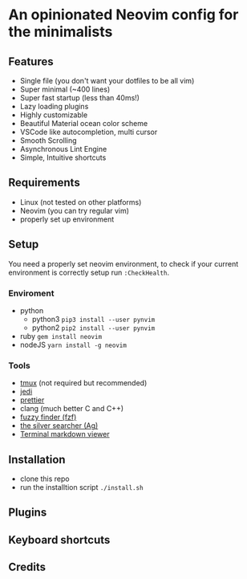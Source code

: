 # An opinionated Neovim config for the minimalists

## Features

- Single file (you don't want your dotfiles to be all vim)
- Super minimal (~400 lines)
- Super fast startup (less than 40ms!)
- Lazy loading plugins
- Highly customizable
- Beautiful Material ocean color scheme
- VSCode like autocompletion, multi cursor
- Smooth Scrolling
- Asynchronous Lint Engine
- Simple, Intuitive shortcuts

## Requirements

- Linux (not tested on other platforms)
- Neovim (you can try regular vim)
- properly set up environment

## Setup

You need a properly set neovim environment, to check if your current environment
is correctly setup run `:CheckHealth`.

### Enviroment

- python
  - python3 `pip3 install --user pynvim`
  - python2 `pip2 install --user pynvim`
- ruby `gem install neovim`
- nodeJS `yarn install -g neovim`

### Tools

- [tmux](https://github.com/tmux/tmux) (not required but recommended)
- [jedi](https://github.com/davidhalter/jedi-vim)
- [prettier](https://prettier.io/)
- clang (much better C and C++)
- [fuzzy finder (fzf)](https://github.com/junegunn/fzf)
- [the silver searcher (Ag)](https://github.com/ggreer/the_silver_searcher)
- [Terminal markdown viewer](https://github.com/axiros/terminal_markdown_viewer)

## Installation

- clone this repo
- run the installtion script `./install.sh`

## Plugins

## Keyboard shortcuts

## Credits
